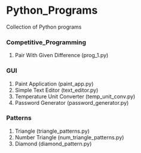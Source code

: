 # Python_Programs

Collection of Python programs

### Competitive_Programming
1. Pair With Given Difference (prog_1.py)

### GUI
1. Paint Application (paint_app.py)
2. Simple Text Editor (text_editor.py)
3. Temperature Unit Converter (temp_unit_conv.py)
4. Password Generator (password_generator.py)

### Patterns
1. Triangle (triangle_patterns.py)
2. Number Triangle (num_triangle_patterns.py)
3. Diamond (diamond_pattern.py)
